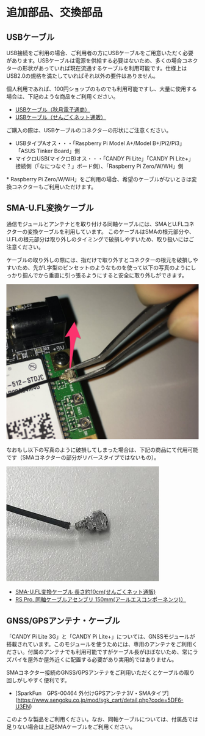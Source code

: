 <!-- toc -->

# 追加部品、交換部品

## USBケーブル

USB接続をご利用の場合、ご利用者の方にUSBケーブルをご用意いただく必要があります。USBケーブルは電源を供給する必要はないため、多くの場合コネクターの形状があっていれば現在流通するケーブルを利用可能です。仕様上はUSB2.0の規格を満たしていればそれ以外の要件はありません。

個人利用であれば、100円ショップのものでも利用可能ですし、大量に使用する場合は、下記のような商品をご利用ください。

- [USBケーブル（秋月電子通商）](http://akizukidenshi.com/catalog/c/cusbcable/)
- [USBケーブル（せんごくネット通販）](https://www.sengoku.co.jp/mod/sgk_cart/search.php?cid=3684)

ご購入の際は、USBケーブルのコネクターの形状にご注意ください。

- USBタイプAオス・・・「Raspberry Pi Model A+/Model B+/Pi2/Pi3」「ASUS Tinker Board」側
- マイクロUSB(マイクロB)オス・・・「CANDY Pi Lite」「CANDY Pi Lite+」接続側（「なにつなぐ？」ボード側）、「Raspberry Pi Zero/W/WH」側

\* Raspberry Pi Zero/W/WH」をご利用の場合、希望のケーブルがないときは変換コネクターもご利用いただけます。

## SMA-U.FL変換ケーブル

通信モジュールとアンテナとを取り付ける同軸ケーブルには、SMAとU.FLコネクターの変換ケーブルを利用しています。
このケーブルはSMAの根元部分や、U.FLの根元部分は取り外しのタイミングで破損しやすいため、取り扱いにはご注意ください。

ケーブルの取り外しの際には、指だけで取り外すとコネクターの根元を破損しやすいため、先がL字型のピンセットのようなものを使って以下の写真のようにしっかり掴んでから垂直に引っ張るようにすると安全に取り外しができます。

![ケーブル取り外し](/assets/how-to-remove-cable.png)

なおもし以下の写真のように破損してしまった場合は、下記の商品にて代用可能です（SMAコネクターの部分がリバースタイプではないもの）。

![U.FL破損部分](/assets/broken-U.FL.jpg)

- [SMA-U.FL変換ケーブル 長さ約10cm(せんごくネット通販)](http://www.sengoku.co.jp/mod/sgk_cart/detail.php?code=2DC5-UHLE)
- [RS Pro, 同軸ケーブルアセンブリ 150mm(アールエスコンポーネンツ)）](http://jp.rs-online.com/web/p/coaxial-cable-assemblies/7942897/)

## GNSS/GPSアンテナ・ケーブル

「CANDY Pi Lite 3G」と「CANDY Pi Lite+」については、GNSSモジュールが搭載されています。このモジュールを使うためには、専用のアンテナをご利用ください。付属のアンテナでも利用可能ですがケーブル長がほぼないため、常にラズパイを屋外か屋外近くに配置する必要があり実用的ではありません。

SMAコネクター接続のGNSS/GPSアンテナをご利用いただくとケーブルの取り回しがしやすく便利です。

- [SparkFun　GPS-00464 外付けGPSアンテナ3V・SMAタイプ]
(https://www.sengoku.co.jp/mod/sgk_cart/detail.php?code=5DF6-U3EN)

このような製品をご利用ください。なお、同軸ケーブルについては、付属品では足りない場合は上記SMAケーブルをご利用ください。
